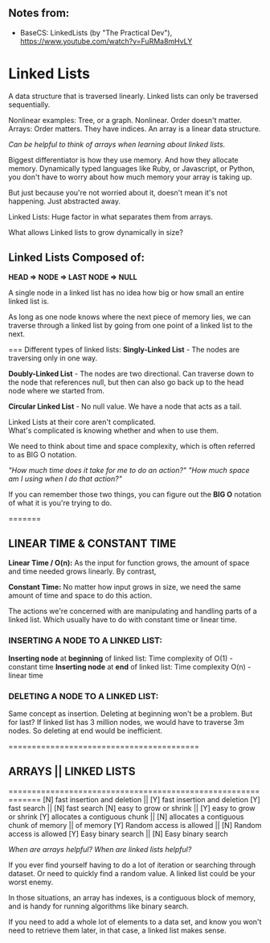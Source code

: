 ## Notes from:
- BaseCS: LinkedLists (by "The Practical Dev"), https://www.youtube.com/watch?v=FuRMa8mHvLY

# Linked Lists
A data structure that is traversed linearly.
Linked lists can only be traversed sequentially.

Nonlinear examples: Tree, or a graph.  Nonlinear.  Order doesn't matter.
Arrays: Order matters.  They have indices.  An array is a linear data structure.

*Can be helpful to think of arrays when learning about linked lists.*

Biggest differentiator is how they use memory.  And how they allocate memory.
Dynamically typed languages like Ruby, or Javascript, or Python, you don't have to 
worry about how much memory your array is taking up.

But just because you're not worried about it, doesn't mean it's not happening.  Just abstracted away.

Linked Lists: Huge factor in what separates them from arrays.

What allows Linked lists to grow dynamically in size?

## Linked Lists Composed of:
**HEAD => NODE => LAST NODE => NULL**

A single node in a linked list has no idea how big or how small an entire linked list is.

As long as one node knows where the next piece of memory lies, we can traverse
through a linked list by going from one point of a linked list to the next.

===
Different types of linked lists:
**Singly-Linked List** - The nodes are traversing only in one way.

**Doubly-Linked List** - The nodes are two directional.  Can traverse down to the node 
that references null, but then can also go back up to the head node where we started from.

**Circular Linked List** - No null value.  We have a node that acts as a tail.  

Linked Lists at their core aren't complicated.  
What's complicated is knowing whether and when to use them.

We need to think about time and space complexity, which is often referred to as BIG O notation.

*"How much time does it take for me to do an action?"*
*"How much space am I using when I do that action?"*

If you can remember those two things, you can figure out the **BIG O** notation of what it is 
you're trying to do.

=======
## LINEAR TIME & CONSTANT TIME

**Linear Time / O(n):** As the input for function grows, the amount of space and time needed grows linearly.
By contrast, 

**Constant Time:** No matter how input grows in size, we need the same amount of time and space to do this action.

The actions we're concerned with are manipulating and handling parts of a linked list.  Which usually have to
do with constant time or linear time.

### INSERTING A NODE TO A LINKED LIST:
**Inserting node** at **beginning** of linked list: Time complexity of O(1) - constant time
**Inserting node** at **end** of linked list: Time complexity O(n) - linear time

### DELETING A NODE TO A LINKED LIST:
Same concept as insertion.  Deleting at beginning won't be a problem.
But for last?  If linked list has 3 million nodes, we would have to traverse 3m nodes.
So deleting at end would be inefficient.

=========================================
## ARRAYS 				||		LINKED LISTS
=============================================================
[N] fast insertion and deletion     || [Y] fast insertion and deletion
[Y] fast search			            || [N] fast search
[N] easy to grow or shrink	        || [Y] easy to grow or shrink
[Y] allocates a contiguous chunk    || [N] allocates a contiguous chunk	
of memory			                || of memory
[Y] Random access is allowed	    || [N] Random access is allowed
[Y] Easy binary search		        || [N] Easy binary search

*When are arrays helpful?*	             *When are linked lists helpful?*

If you ever find yourself having to do a lot of iteration or searching through dataset.
Or need to quickly find a random value. A linked list could be your worst enemy.

In those situations, an array has indexes, is a contiguous block of memory, 
and is handy for running algorithms like binary search.

If you need to add a whole lot of elements to a data set, and know you won't need 
to retrieve them later, in that case, a linked list makes sense.

